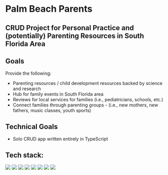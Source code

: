 # Palm Beach Parents
## CRUD Project for Personal Practice and (potentially) Parenting Resources in South Florida Area

## Goals
Provide the following:
- Parenting resources / child development resources backed by science and research 
- Hub for family events in South Florida area
- Reviews for local services for families (i.e., pediatricians, schools, etc.)
- Connect families through parenting groups - (i.e., new mothers, new fathers, music classes, youth sports)

## Technical Goals
- Solo CRUD app written entirely in TypeScript

## Tech stack:

<div class="flex-container"><!-- .element: style="display: flex; flex-direction: row;" -->
  <img src="https://img.shields.io/badge/Typescript-027bcd?&logo=typescript&logoColor=white" />
  <img src="https://img.shields.io/badge/ts–node-242526?&logo=tsnode"/>
  <img src="https://img.shields.io/badge/Express-yellowgreen?&logo=express"/>
  <img src="https://img.shields.io/badge/Sequelize-2e3b69?&logo=sequelize"/>
  <img src="https://img.shields.io/badge/Redux-764abc?&logo=redux"/>
  <img src="https://img.shields.io/badge/Webpack-darkgreen?&logo=webpack"/>
  <img src="https://img.shields.io/badge/Babel-red?&logo=babel"/>
  <img src="https://img.shields.io/badge/ESLint-764abc?&logo=eslint"/>
</div>



